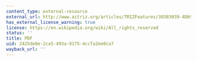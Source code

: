 ```yaml
---
content_type: external-resource
external_url: http://www.aitriz.org/articles/TRIZFeatures/30383039-4D6973687261.pdf
has_external_license_warning: true
license: https://en.wikipedia.org/wiki/All_rights_reserved
status: ''
title: PDF
uid: 2425de8e-2ca5-493a-9175-4ccfa2ee0ca7
wayback_url: ''
---
```

